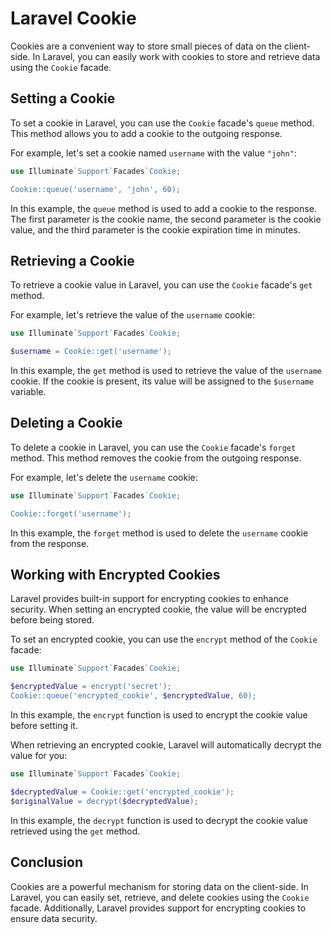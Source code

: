 # Laravel Cookie

Cookies are a convenient way to store small pieces of data on the client-side. In Laravel, you can easily work with cookies to store and retrieve data using the `Cookie` facade.

## Setting a Cookie

To set a cookie in Laravel, you can use the `Cookie` facade's `queue` method. This method allows you to add a cookie to the outgoing response.

For example, let's set a cookie named `username` with the value `"john"`:

```php
use Illuminate`Support`Facades`Cookie;

Cookie::queue('username', 'john', 60);
```

In this example, the `queue` method is used to add a cookie to the response. The first parameter is the cookie name, the second parameter is the cookie value, and the third parameter is the cookie expiration time in minutes.

## Retrieving a Cookie

To retrieve a cookie value in Laravel, you can use the `Cookie` facade's `get` method.

For example, let's retrieve the value of the `username` cookie:

```php
use Illuminate`Support`Facades`Cookie;

$username = Cookie::get('username');
```

In this example, the `get` method is used to retrieve the value of the `username` cookie. If the cookie is present, its value will be assigned to the `$username` variable.

## Deleting a Cookie

To delete a cookie in Laravel, you can use the `Cookie` facade's `forget` method. This method removes the cookie from the outgoing response.

For example, let's delete the `username` cookie:

```php
use Illuminate`Support`Facades`Cookie;

Cookie::forget('username');
```

In this example, the `forget` method is used to delete the `username` cookie from the response.

## Working with Encrypted Cookies

Laravel provides built-in support for encrypting cookies to enhance security. When setting an encrypted cookie, the value will be encrypted before being stored.

To set an encrypted cookie, you can use the `encrypt` method of the `Cookie` facade:

```php
use Illuminate`Support`Facades`Cookie;

$encryptedValue = encrypt('secret');
Cookie::queue('encrypted_cookie', $encryptedValue, 60);
```

In this example, the `encrypt` function is used to encrypt the cookie value before setting it.

When retrieving an encrypted cookie, Laravel will automatically decrypt the value for you:

```php
use Illuminate`Support`Facades`Cookie;

$decryptedValue = Cookie::get('encrypted_cookie');
$originalValue = decrypt($decryptedValue);
```

In this example, the `decrypt` function is used to decrypt the cookie value retrieved using the `get` method.

## Conclusion

Cookies are a powerful mechanism for storing data on the client-side. In Laravel, you can easily set, retrieve, and delete cookies using the `Cookie` facade. Additionally, Laravel provides support for encrypting cookies to ensure data security.

